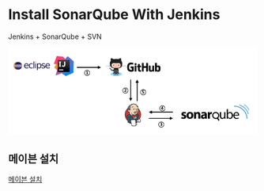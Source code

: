 # Install SonarQube With Jenkins

Jenkins + SonarQube + SVN

![SonarQube 컨셉디자인](./images/concept.png)

## 메이븐 설치
[메이븐 설치](/OS/Linux/install-maven-with-centos.md)

